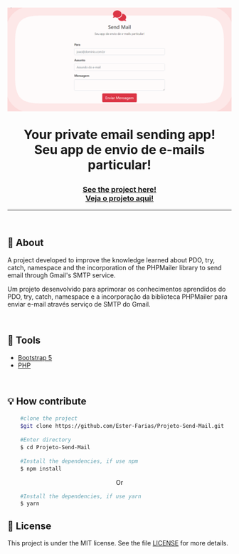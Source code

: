 <h1 align="center">
    <img src="Imgs/GIFSendMail.gif">
    <p>Your private email sending app!<br> 
    Seu app de envio de e-mails particular!</p>
</h1>
<h3 align="center"><a href="#">See the project here!<br>
Veja o projeto aqui!</a></h3>
<hr>

<br>

## 📸 About
A project developed to improve the knowledge learned about PDO, try, catch, namespace and the incorporation of the PHPMailer library to send email through Gmail's SMTP service.

Um projeto desenvolvido para aprimorar os conhecimentos aprendidos do PDO, try, catch, namespace e a incorporação da biblioteca PHPMailer para enviar e-mail através serviço de SMTP do Gmail.

<br> 

## 🔧 Tools

- [Bootstrap 5](https://getbootstrap.com/docs/5.0/getting-started/introduction/)
- [PHP](https://www.php.net/)

<br>

## 💡 How contribute

```bash
    #clone the project
    $git clone https://github.com/Ester-Farias/Projeto-Send-Mail.git
```

```bash
    #Enter directory
    $ cd Projeto-Send-Mail
```

```bash
    #Install the dependencies, if use npm
    $ npm install
```
<p align="center">Or</p>

```bash
    #Install the dependencies, if use yarn
    $ yarn
```

## 📃 License
This project is under the MIT license. See the file [LICENSE](https://github.com/Ester-Farias/Portfolio-fotografo-rafael-silva/blob/master/LICENSE) for more details.